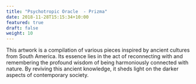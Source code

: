 ```yaml
---
title: "Psychotropic Oracle  - Prizma"
date: 2018-11-28T15:15:34+10:00
featured: true
draft: false
weight: 10
---
```


This artwork is a compilation of various pieces inspired by ancient cultures from South America. Its essence lies in the act of reconnecting with and remembering the profound wisdom of being harmoniously connected with nature. By reviving this ancient knowledge, it sheds light on the darker aspects of contemporary society.
